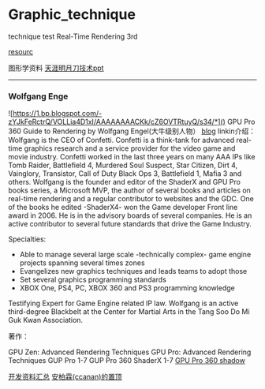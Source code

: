 # Graphic_technique
technique test
Real-Time Rendering 3rd

[resourc](https://learnopengl-cn.github.io/05%20Advanced%20Lighting/08%20Deferred%20Shading/)


图形学资料
[天涯明月刀技术ppt](https://gdcvault.com/play/1021649/Engine-Development-of-Moonlight)

---
###  Wolfgang Enge
![https://1.bp.blogspot.com/-zYJkFeRctrQ/VOLLia4D1xI/AAAAAAAACKk/cZ6OVTRtuyQ/s34/*]()
GPU Pro 360 Guide to Rendering by Wolfgang Engel(大牛级别人物）
[blog](https://www.blogger.com/profile/11031097395025597662)
linkin介绍：
Wolfgang is the CEO of Confetti. Confetti is a think-tank for advanced real-time graphics research and a service provider for the video game and movie industry.
Confetti worked in the last three years on many AAA IPs like Tomb Raider, Battlefield 4, Murdered Soul Suspect, Star Citizen, Dirt 4, Vainglory, Transistor, Call of Duty Black Ops 3, Battlefield 1, Mafia 3 and others. Wolfgang is the founder and editor of the ShaderX and GPU Pro books series, a Microsoft MVP, the author of several books and articles on real-time rendering and a regular contributor to websites and the GDC. One of the books he edited -ShaderX4- won the Game developer Front line award in 2006. 
He is in the advisory boards of several companies. He is an active contributor to several future standards that drive the Game Industry.

Specialties: 
- Able to manage several large scale -technically complex- game engine projects spanning several times zones
- Evangelizes new graphics techniques and leads teams to adopt those
- Set several graphics programming standards
- XBOX One, PS4, PC, XBOX 360 and PS3 programming knowledge

Testifying Expert for Game Engine related IP law. 
Wolfgang is an active third-degree Blackbelt at the Center for Martial Arts in the Tang Soo Do Mi Guk Kwan Association.


著作：

GPU Zen: Advanced Rendering Techniques
GPU Pro: Advanced Rendering Techniques
GUP Pro 1-7
GUP Pro 360
ShaderX 1-7
[GPU Pro 360 shadow](http://www.doc88.com/p-3317851304635.html)


[开发资料汇总](https://blog.csdn.net/toughbro/article/details/6684811)
[安柏霖(ccanan)的置顶](https://blog.csdn.net/toughbro/article/details/13090835)

